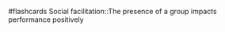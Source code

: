 #flashcards 
Social facilitation::The presence of a group impacts performance positively
<!--SR:!2023-11-06,1,230-->